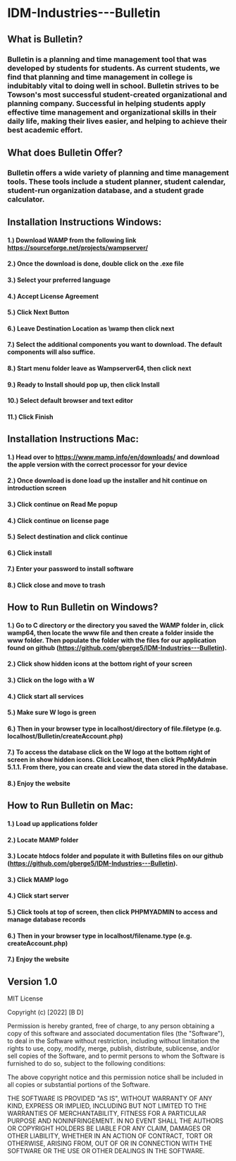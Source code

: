 # IDM-Industries---Bulletin

## What is Bulletin?
### Bulletin is a planning and time management tool that was developed by students for students. As current students, we find that planning and time management in college is indubitably vital to doing well in school. Bulletin strives to be Towson's most successful student-created organizational and planning company. Successful in helping students apply effective time management and organizational skills in their daily life, making their lives easier, and helping to achieve their best academic effort.
## What does Bulletin Offer?
### Bulletin offers a wide variety of planning and time management tools. These tools include a student planner, student calendar, student-run organization database, and a student grade calculator. 

## Installation Instructions Windows:
#### 1.) Download WAMP from the following link https://sourceforge.net/projects/wampserver/
#### 2.) Once the download is done, double click on the .exe file
#### 3.) Select your preferred language
#### 4.) Accept License Agreement
#### 5.) Click Next Button
#### 6.) Leave Destination Location as \wamp then click next
#### 7.) Select the additional components you want to download. The default components will also suffice.
#### 8.) Start menu folder leave as Wampserver64, then click next
#### 9.) Ready to Install should pop up, then click Install
#### 10.) Select default browser and text editor
#### 11.) Click Finish 


## Installation Instructions Mac:
#### 1.) Head over to https://www.mamp.info/en/downloads/ and download the apple version with the correct processor for your device
#### 2.) Once download is done load up the installer and hit continue on introduction screen
#### 3.) Click continue on Read Me popup
#### 4.) Click continue on license page
#### 5.) Select destination and click continue
#### 6.) Click install
#### 7.) Enter your password to install software
#### 8.) Click close and move to trash

## How to Run Bulletin on Windows?
#### 1.) Go to C directory or the directory you saved the WAMP folder in, click wamp64, then locate the www file and then create a folder inside the www folder. Then populate the folder with the files for our application found on github (https://github.com/gberge5/IDM-Industries---Bulletin).
#### 2.) Click show hidden icons at the bottom right of your screen
#### 3.) Click on the logo with a W
#### 4.) Click start all services
#### 5.) Make sure W logo is green
#### 6.) Then in your browser type in localhost/directory of file.filetype (e.g. localhost/Bulletin/createAccount.php)
#### 7.) To access the database click on the W logo at the bottom right of screen in show hidden icons. Click Localhost, then click PhpMyAdmin 5.1.1. From there, you can create and view the data stored in the database.
#### 8.) Enjoy the website


## How to Run Bulletin on Mac:
#### 1.) Load up applications folder
#### 2.) Locate MAMP folder
#### 3.) Locate htdocs folder and populate it with Bulletins files on our github (https://github.com/gberge5/IDM-Industries---Bulletin).
#### 3.) Click MAMP logo 
#### 4.) Click start server
#### 5.) Click tools at top of screen, then click PHPMYADMIN to access and manage database records
#### 6.) Then in your browser type in localhost/filename.type (e.g. createAccount.php)
#### 7.) Enjoy the website

## Version 1.0

MIT License

Copyright (c) [2022] [B D]

Permission is hereby granted, free of charge, to any person obtaining a copy
of this software and associated documentation files (the "Software"), to deal
in the Software without restriction, including without limitation the rights
to use, copy, modify, merge, publish, distribute, sublicense, and/or sell
copies of the Software, and to permit persons to whom the Software is
furnished to do so, subject to the following conditions:

The above copyright notice and this permission notice shall be included in all
copies or substantial portions of the Software.

THE SOFTWARE IS PROVIDED "AS IS", WITHOUT WARRANTY OF ANY KIND, EXPRESS OR
IMPLIED, INCLUDING BUT NOT LIMITED TO THE WARRANTIES OF MERCHANTABILITY,
FITNESS FOR A PARTICULAR PURPOSE AND NONINFRINGEMENT. IN NO EVENT SHALL THE
AUTHORS OR COPYRIGHT HOLDERS BE LIABLE FOR ANY CLAIM, DAMAGES OR OTHER
LIABILITY, WHETHER IN AN ACTION OF CONTRACT, TORT OR OTHERWISE, ARISING FROM,
OUT OF OR IN CONNECTION WITH THE SOFTWARE OR THE USE OR OTHER DEALINGS IN THE
SOFTWARE.
